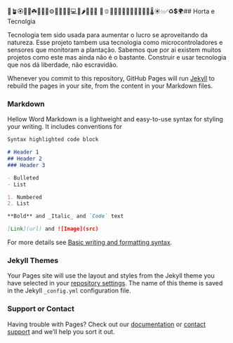 🌱🪴🏵️🌵🌿☘️🌰🧑‍💻⚙️🤑🎋🎍📱💻🥗🌶️🍆🥦🥬
🥒🫑🍄🍀🌳🌹🥕🧅💐🥔🍈🍃🌡️☀️💧✅♻️💲🌍## Horta e Tecnolgia

Tecnologia tem sido usada para aumentar o lucro se aproveitando da natureza. Esse projeto
tambem usa tecnologia como microcontroladores e sensores que monitoram a plantação. Sabemos que por ai existem muitos 
projetos como este mas ainda não é o bastante. Construir e usar tecnologia que nos dá liberdade, não escravidão.

Whenever you commit to this repository, GitHub Pages will run [Jekyll](https://jekyllrb.com/) to rebuild the pages in your site, from the content in your Markdown files.

### Markdown
Hellow Word
Markdown is a lightweight and easy-to-use syntax for styling your writing. It includes conventions for

```markdown
Syntax highlighted code block

# Header 1
## Header 2
### Header 3

- Bulleted
- List

1. Numbered
2. List

**Bold** and _Italic_ and `Code` text

[Link](url) and ![Image](src)
```

For more details see [Basic writing and formatting syntax](https://docs.github.com/en/github/writing-on-github/getting-started-with-writing-and-formatting-on-github/basic-writing-and-formatting-syntax).

### Jekyll Themes

Your Pages site will use the layout and styles from the Jekyll theme you have selected in your [repository settings](https://github.com/lavodky/tecgarden/settings/pages). The name of this theme is saved in the Jekyll `_config.yml` configuration file.

### Support or Contact

Having trouble with Pages? Check out our [documentation](https://docs.github.com/categories/github-pages-basics/) or [contact support](https://support.github.com/contact) and we’ll help you sort it out.

